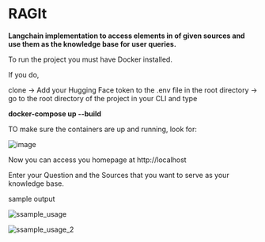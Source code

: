 RAGIt 
======

**Langchain implementation to access elements in <span> of given sources and use them as the knowledge base for user queries.**

To run the project you must have Docker installed.

If you do,

clone -> Add your Hugging Face token to the .env file in the root directory -> go to the root directory of the project in your CLI and type

**docker-compose up --build**

TO make sure the containers are up and running, look for:


![image](https://github.com/user-attachments/assets/8114fd35-0281-4667-86d3-4a3c8e3c8d34)
 



Now you can access you homepage at http://localhost

Enter your Question and the Sources that you want to serve as your knowledge base.  

sample output


![ssample_usage](https://github.com/user-attachments/assets/d480fa68-1f87-416b-8a44-ab2880cc0155)



![ssample_usage_2](https://github.com/user-attachments/assets/c0534f56-8d07-4f27-87cb-60260a2eba94)
